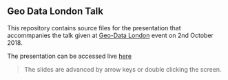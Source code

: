 ## Geo Data London Talk

This repository contains source files for the presentation that accommpanies the talk given at
[Geo-Data London](https://www.eventbrite.co.uk/e/geodata-london-1-tickets-48646251247#) event on 2nd October 2018.

The presentation can be accessed live [here](https://geoinformatics.uk/pages/geodata-london-talk/)

> The slides are advanced by arrow keys or double clicking the screen.

